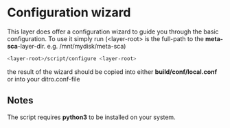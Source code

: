 # Configuration wizard

This layer does offer a configuration wizard to guide you through the basic configuration.
To use it simply run (\<layer-root\> is the full-path to the **meta-sca**-layer-dir. e.g. /mnt/mydisk/meta-sca)

```sh
<layer-root>/script/configure <layer-root>
```

the result of the wizard should be copied into either **build/conf/local.conf** or into your ditro.conf-file

## Notes

The script requires __python3__ to be installed on your system.